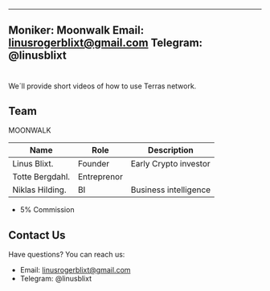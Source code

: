 
---
Moniker: Moonwalk
Email: linusrogerblixt@gmail.com
Telegram: @linusblixt
---


# <moniker>

We´ll provide short videos of how to use Terras network.
  
## Team

MOONWALK

| Name                | Role          | Description                    |
| ---------------     | -----------   | -------------------------------|
| Linus Blixt.        | Founder       | Early Crypto investor          |
| Totte Bergdahl.     | Entreprenor   |                                |
| Niklas Hilding.     | BI            | Business intelligence          |


- 5% Commission

## Contact Us

Have questions? You can reach us:

- Email: linusrogerblixt@gmail.com
- Telegram: @linusblixt
